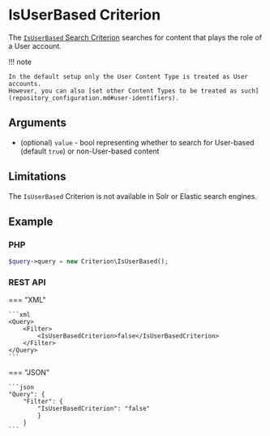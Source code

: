 # IsUserBased Criterion

The [`IsUserBased` Search Criterion](https://github.com/ibexa/core/blob/main/src/contracts/Repository/Values/Content/Query/Criterion/IsUserBased.php)
searches for content that plays the role of a User account.

!!! note

    In the default setup only the User Content Type is treated as User accounts.
    However, you can also [set other Content Types to be treated as such](repository_configuration.md#user-identifiers).

## Arguments

- (optional) `value` - bool representing whether to search for User-based (default `true`)
or non-User-based content

## Limitations

The `IsUserBased` Criterion is not available in Solr or Elastic search engines.

## Example

### PHP

``` php
$query->query = new Criterion\IsUserBased();
```

### REST API

=== "XML"

    ```xml
    <Query>
        <Filter>
            <IsUserBasedCriterion>false</IsUserBasedCriterion>
        </Filter>
    </Query>
    ```

=== "JSON"

    ```json
    "Query": {
        "Filter": {
            "IsUserBasedCriterion": "false"
            }
        }
    ```
